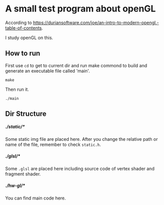 # A small test program about openGL

According to https://duriansoftware.com/joe/an-intro-to-modern-opengl.-table-of-contents.

I study openGL on this.

## How to run

First use `cd` to get to current dir and run make commond to build and generate an executable file called 'main'.

`make`

Then run it.

`./main`

## Dir Structure

##### ./static/*

Some static img file are placed here. After you change the relative path or name of the file, remember to check `static.h`.

##### ./glsl/*

Some `.glsl` are placed here including source code of vertex shader and fragment shader.

##### ./hw-gl/*

You can find main code here.
